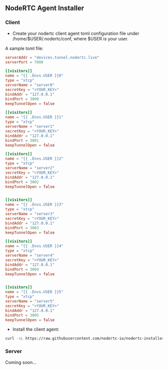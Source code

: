 ## NodeRTC Agent Installer

### Client

* Create your nodertc client agent toml configuration file under /home/$USER/.nodertc/conf, where $USER is your user.

A sample toml file:

```toml
serverAddr = "devices.tunnel.nodertc.live"
serverPort = 7000

[[visitors]]
name = "{{ .Envs.USER }}0"
type = "xtcp"
serverName = "server0"
secretKey = "<YOUR_KEY>"
bindAddr = "127.0.0.1"
bindPort = 3000
keepTunnelOpen = false

[[visitors]]
name = "{{ .Envs.USER }}1"
type = "xtcp"
serverName = "server1"
secretKey = "<YOUR_KEY>"
bindAddr = "127.0.0.1"
bindPort = 3001
keepTunnelOpen = false

[[visitors]]
name = "{{ .Envs.USER }}2"
type = "xtcp"
serverName = "server2"
secretKey = "<YOUR_KEY>"
bindAddr = "127.0.0.1"
bindPort = 3002
keepTunnelOpen = false


[[visitors]]
name = "{{ .Envs.USER }}3"
type = "xtcp"
serverName = "server3"
secretKey = "<YOUR_KEY>"
bindAddr = "127.0.0.1"
bindPort = 3003
keepTunnelOpen = false

[[visitors]]
name = "{{ .Envs.USER }}4"
type = "xtcp"
serverName = "server4"
secretKey = "<YOUR_KEY>"
bindAddr = "127.0.0.1"
bindPort = 3004
keepTunnelOpen = false


[[visitors]]
name = "{{ .Envs.USER }}5"
type = "xtcp"
serverName = "server5"
secretKey = "<YOUR_KEY>"
bindAddr = "127.0.0.1"
bindPort = 3005
keepTunnelOpen = false
```

* Install the client agent:

```bash
curl -sL https://raw.githubusercontent.com/nodertc-io/nodertc-installer/v1.0.0/nodertc-client-agent-install.bash | bash
```

### Server

Coming soon...
